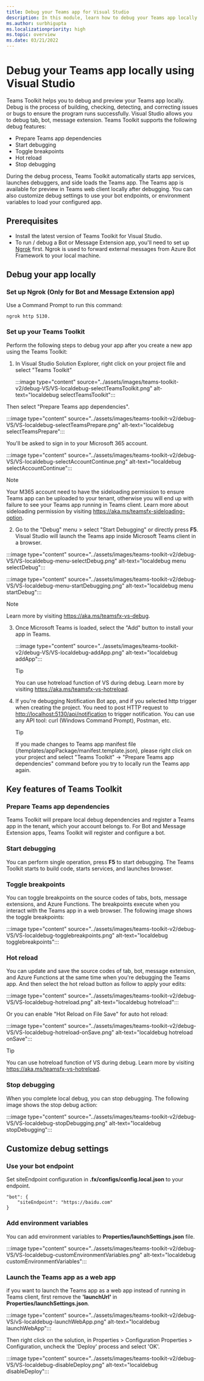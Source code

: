 ```yaml
---
title: Debug your Teams app for Visual Studio
description: In this module, learn how to debug your Teams app locally in Visual Studio using Teams Toolkit
ms.author: surbhigupta
ms.localizationpriority: high
ms.topic: overview
ms.date: 03/21/2022
---
```


# Debug your Teams app locally using Visual Studio

Teams Toolkit helps you to debug and preview your Teams app locally. Debug is the process of building, checking, detecting, and correcting issues or bugs to ensure the program runs successfully. Visual Studio allows you to debug tab, bot, message extension. Teams Toolkit supports the following debug features:

* Prepare Teams app dependencies
* Start debugging
* Toggle breakpoints
* Hot reload
* Stop debugging

During the debug process, Teams Toolkit automatically starts app services, launches debuggers, and side loads the Teams app. The Teams app is available for preview in Teams web client locally after debugging. You can also customize debug settings to use your bot endpoints, or environment variables to load your configured app.

## Prerequisites

* Install the latest version of Teams Toolkit for Visual Studio.
* To run / debug a Bot or Message Extension app, you'll need to set up [Ngrok](https://ngrok.com/) first.
Ngrok is used to forward external messages from Azure Bot Framework to your local machine.

## Debug your app locally

### Set up Ngrok (Only for Bot and Message Extension app)

Use a Command Prompt to run this command:

```
ngrok http 5130.
```

### Set up your Teams Toolkit

Perform the following steps to debug your app after you create a new app using the Teams Toolkit:

1. In Visual Studio Solution Explorer, right click on your project file and select "Teams Toolkit"

   :::image type="content" source="../assets/images/teams-toolkit-v2/debug-VS/VS-localdebug-selectTeamsToolkit.png" alt-text="localdebug selectTeamsToolkit":::

Then select "Prepare Teams app dependencies".

   :::image type="content" source="../assets/images/teams-toolkit-v2/debug-VS/VS-localdebug-selectTeamsPrepare.png" alt-text="localdebug selectTeamsPrepare":::

You'll be asked to sign in to your Microsoft 365 account.

   :::image type="content" source="../assets/images/teams-toolkit-v2/debug-VS/VS-localdebug-selectAccountContinue.png" alt-text="localdebug selectAccountContinue":::

   > [!Note]
   > Your M365 account need to have the sideloading permission to ensure Teams app can be uploaded to your tenant, otherwise you will end up with failure to see your Teams app running in Teams client. Learn more about sideloading permission by visiting <https://aka.ms/teamsfx-sideloading-option>.

2. Go to the "Debug" menu > select "Start Debugging" or directly press **F5**. Visual Studio will launch the Teams app inside Microsoft Teams client in a browser.

:::image type="content" source="../assets/images/teams-toolkit-v2/debug-VS/VS-localdebug-menu-selectDebug.png" alt-text="localdebug menu selectDebug":::

:::image type="content" source="../assets/images/teams-toolkit-v2/debug-VS/VS-localdebug-menu-startDebugging.png" alt-text="localdebug menu startDebug":::

   > [!Note]
   > Learn more by visiting <https://aka.ms/teamsfx-vs-debug>.

3. Once Microsoft Teams is loaded, select the "Add" button to install your app in Teams.

    :::image type="content" source="../assets/images/teams-toolkit-v2/debug-VS/VS-localdebug-addApp.png" alt-text="localdebug addApp":::

   > [!TIP]
   > You can use hotreload function of VS during debug. Learn more by visiting <https://aka.ms/teamsfx-vs-hotreload>.

4. If you're debugging Notification Bot app, and if you selected http trigger when creating the project. You need to post HTTP request to <http://localhost:5130/api/notification> to trigger notification. You can use any API tool: curl (Windows Command Prompt), Postman, etc.

   > [!TIP]
   > If you made changes to Teams app manifest file (/templates/appPackage/manifest.template.json), please right click on your project and select "Teams Toolkit" -> "Prepare Teams app dependencies" command before you try to locally run the Teams app again.

## Key features of Teams Toolkit

### Prepare Teams app dependencies

Teams Toolkit will prepare local debug dependencies and register a Teams app in the tenant, which your account belongs to.
For Bot and Message Extension apps, Teams Toolkit will register and configure a bot.

### Start debugging

You can perform single operation, press **F5** to start debugging. The Teams Toolkit starts to build code, starts services, and launches browser.

### Toggle breakpoints

You can toggle breakpoints on the source codes of tabs, bots, message extensions, and Azure Functions. The breakpoints execute when you interact with the Teams app in a web browser.
The following image shows the toggle breakpoints:

   :::image type="content" source="../assets/images/teams-toolkit-v2/debug-VS/VS-localdebug-togglebreakpoints.png" alt-text="localdebug togglebreakpoints":::

### Hot reload

You can update and save the source codes of tab, bot, message extension, and Azure Functions at the same time when you're debugging the Teams app.
And then select the hot reload button as follow to apply your edits:

   :::image type="content" source="../assets/images/teams-toolkit-v2/debug-VS/VS-localdebug-hotreload.png" alt-text="localdebug hotreload":::

Or you can enable "Hot Reload on File Save" for auto hot reload:

   :::image type="content" source="../assets/images/teams-toolkit-v2/debug-VS/VS-localdebug-hotreload-onSave.png" alt-text="localdebug hotreload onSave":::
  
   > [!Tip]
   > You can use hotreload function of VS during debug. Learn more by visiting <https://aka.ms/teamsfx-vs-hotreload>.

### Stop debugging

When you complete local debug, you can stop debugging. The following image shows the stop debug action:

   :::image type="content" source="../assets/images/teams-toolkit-v2/debug-VS/VS-localdebug-stopDebugging.png" alt-text="localdebug stopDebugging":::

## Customize debug settings

### Use your bot endpoint

Set siteEndpoint configuration in **.fx/configs/config.local.json** to your endpoint.

```
"bot": {
    "siteEndpoint": "https://baidu.com"
}
```

### Add environment variables

You can add environment variables to **Properties/launchSettings.json** file.

   :::image type="content" source="../assets/images/teams-toolkit-v2/debug-VS/VS-localdebug-customEnvironmentVariables.png" alt-text="localdebug customEnvironmentVariables":::

### Launch the Teams app as a web app

if you want to launch the Teams app as a web app instead of running in Teams client, first remove the **'launchUrl'** in **Properties/launchSettings.json**.

   :::image type="content" source="../assets/images/teams-toolkit-v2/debug-VS/vS-localdebug-launchWebApp.png" alt-text="localdebug launchWebApp":::

Then right click on the solution, in Properties > Configuration Properties > Configuration, uncheck the 'Deploy' process and select 'OK'.

   :::image type="content" source="../assets/images/teams-toolkit-v2/debug-VS/VS-localdebug-disableDeploy.png" alt-text="localdebug disableDeploy":::
